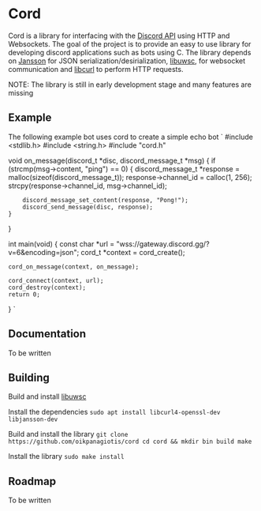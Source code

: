 # Cord
Cord is a library for interfacing with the [Discord API](https://discord.com/developers/docs/intro) using HTTP and Websockets.
The goal of the project is to provide an easy to use library for developing
discord applications such as bots using C. The library depends on [Jansson](https://github.com/akheron/jansson)
for JSON serialization/desirialization, [libuwsc](https://github.com/zhaojh329/libuwsc), for websocket communication
and [libcurl](https://github.com/curl/curl) to perform HTTP requests.

NOTE: The library is still in early development stage and many features are missing

## Example
The following example bot uses cord to create a simple echo bot
`
#include <stdlib.h>
#include <string.h>
#include "cord.h"

void on_message(discord_t *disc, discord_message_t *msg) {
	if (strcmp(msg->content, "ping") == 0) {
		discord_message_t *response = malloc(sizeof(discord_message_t));
		response->channel_id = calloc(1, 256);
		strcpy(response->channel_id, msg->channel_id);

		discord_message_set_content(response, "Pong!");
		discord_send_message(disc, response);
	}
}

int main(void) {
	const char *url = "wss://gateway.discord.gg/?v=6&encoding=json";
	cord_t *context = cord_create();

	cord_on_message(context, on_message);

	cord_connect(context, url);
	cord_destroy(context);
	return 0;
}
`
## Documentation
To be written

## Building
Build and install [libuwsc](https://github.com/zhaojh329/libuwsc)

Install the dependencies
`sudo apt install libcurl4-openssl-dev libjansson-dev`

Build and install the library
`
git clone https://github.com/oikpanagiotis/cord
cd cord && mkdir bin build
make
`

Install the library
`sudo make install`

## Roadmap
To be written
